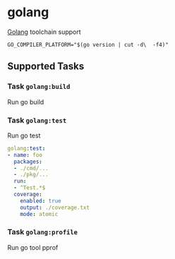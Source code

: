 # golang

[Golang](https://golang.org/) toolchain support

`GO_COMPILER_PLATFORM="$(go version | cut -d\  -f4)"`

## Supported Tasks

### Task `golang:build`

Run go build

### Task `golang:test`

Run go test

```yaml
golang:test:
- name: foo
  packages:
  - ./cmd/...
  - ./pkg/...
  run:
  - ^Test.*$
  coverage:
    enabled: true
    output: ./coverage.txt
    mode: atomic
```

### Task `golang:profile`

Run go tool pprof
